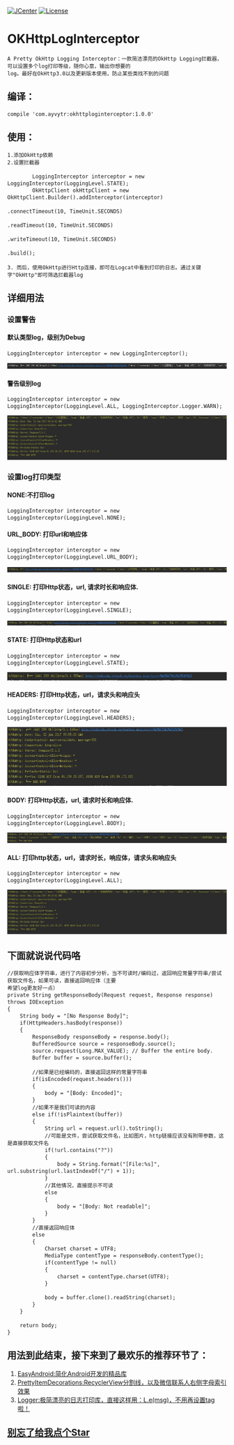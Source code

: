 [![JCenter](https://img.shields.io/badge/jCenter-1.0.0-re.svg)](https://bintray.com/ayvytr/maven/okhttploginterceptor/_latestVersion)
[![License](https://img.shields.io/badge/License-Apache--2.0%20-blue.svg)](license)

# OKHttpLogInterceptor
	A Pretty OkHttp Logging Interceptor：一款简洁漂亮的OkHttp Logging拦截器，可以设置多个log打印等级，随你心意，输出你想要的
	log。最好在OkHttp3.0以及更新版本使用，防止某些类找不到的问题

## 编译：
	compile 'com.ayvytr:okhttploginterceptor:1.0.0'

## 使用：

	1.添加OkHttp依赖
	2.设置拦截器

			LoggingInterceptor interceptor = new LoggingInterceptor(LoggingLevel.STATE);
	        OkHttpClient okHttpClient = new OkHttpClient.Builder().addInterceptor(interceptor)
	                                                              .connectTimeout(10, TimeUnit.SECONDS)
	                                                              .readTimeout(10, TimeUnit.SECONDS)
	                                                              .writeTimeout(10, TimeUnit.SECONDS)
	                                                  			  .build();

	3. 而后，使用OkHttp进行Http连接，即可在Logcat中看到打印的日志。通过关键字"OkHttp"即可筛选拦截器log

## 详细用法

### 设置警告


#### 默认类型log，级别为Debug
	
	LoggingInterceptor interceptor = new LoggingInterceptor();

![](photos/log_default.jpg)


#### 警告级别log
	LoggingInterceptor interceptor = new LoggingInterceptor(LoggingLevel.ALL, LoggingInterceptor.Logger.WARN);

![](photos/log_all.jpg)

### 设置log打印类型


#### NONE:不打印log

	LoggingInterceptor interceptor = new LoggingInterceptor(LoggingLevel.NONE);

#### URL_BODY: 打印url和响应体

	LoggingInterceptor interceptor = new LoggingInterceptor(LoggingLevel.URL_BODY);

![](photos/log_url_body.jpg)

#### SINGLE: 打印Http状态，url, 请求时长和响应体.

	LoggingInterceptor interceptor = new LoggingInterceptor(LoggingLevel.SINGLE);

![](photos/log_single.jpg)


#### STATE: 打印Http状态和url

	LoggingInterceptor interceptor = new LoggingInterceptor(LoggingLevel.STATE);

![](photos/log_state.jpg)


#### HEADERS: 打印Http状态，url，请求头和响应头

	LoggingInterceptor interceptor = new LoggingInterceptor(LoggingLevel.HEADERS);

![](photos/log_headers.jpg)


#### BODY: 打印Http状态，url, 请求时长和响应体.

	LoggingInterceptor interceptor = new LoggingInterceptor(LoggingLevel.BODY);

![](photos/log_body.jpg)


#### ALL: 打印http状态，url，请求时长，响应体，请求头和响应头

	LoggingInterceptor interceptor = new LoggingInterceptor(LoggingLevel.ALL);

![](photos/log_all.jpg)

## 下面就说说代码咯

	//获取响应体字符串，进行了内容初步分析，当不可读时/编码过，返回响应常量字符串/尝试获取文件名，如果可读，直接返回响应体（主要
	希望log更友好一点）
	private String getResponseBody(Request request, Response response) throws IOException
    {
        String body = "[No Response Body]";
        if(HttpHeaders.hasBody(response))
        {
            ResponseBody responseBody = response.body();
            BufferedSource source = responseBody.source();
            source.request(Long.MAX_VALUE); // Buffer the entire body.
            Buffer buffer = source.buffer();

			//如果是已经编码的，直接返回这样的常量字符串
            if(isEncoded(request.headers()))
            {
                body = "[Body: Encoded]";
            }
			//如果不是我们可读的内容
            else if(!isPlaintext(buffer))
            {
                String url = request.url().toString();
				//可能是文件，尝试获取文件名，比如图片，http链接应该没有附带参数，这是直接获取文件名
                if(!url.contains("?"))
                {
                    body = String.format("[File:%s]", url.substring(url.lastIndexOf("/") + 1));
                }
				//其他情况，直接提示不可读
                else
                {
                    body = "[Body: Not readable]";
                }
            }
			//直接返回响应体
            else
            {
                Charset charset = UTF8;
                MediaType contentType = responseBody.contentType();
                if(contentType != null)
                {
                    charset = contentType.charset(UTF8);
                }

                body = buffer.clone().readString(charset);
            }
        }

        return body;
    }

## 用法到此结束，接下来到了最欢乐的推荐环节了：

1. [EasyAndroid:简化Android开发的精品库](https://github.com/Ayvytr/EasyAndroid)
2. [PrettyItemDecorations:RecyclerView分割线，以及微信联系人右侧字母索引效果](https://github.com/Ayvytr/PrettyItemDecorations)
3. [Logger:极简漂亮的日志打印库，直接这样用：L.e(msg)，不用再设置tag啦！](https://github.com/Ayvytr/Logger)

## [别忘了给我点个Star](https://github.com/Ayvytr/OKHttpLoggingInterceptor)
